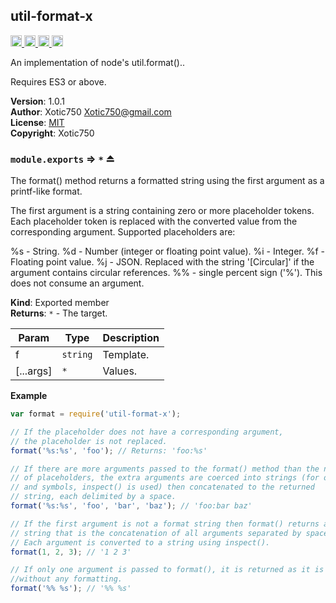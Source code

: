 <a name="module_util-format-x"></a>

## util-format-x
<a href="https://travis-ci.org/Xotic750/util-format-x"
title="Travis status">
<img
src="https://travis-ci.org/Xotic750/util-format-x.svg?branch=master"
alt="Travis status" height="18">
</a>
<a href="https://david-dm.org/Xotic750/util-format-x"
title="Dependency status">
<img src="https://david-dm.org/Xotic750/util-format-x.svg"
alt="Dependency status" height="18"/>
</a>
<a
href="https://david-dm.org/Xotic750/util-format-x#info=devDependencies"
title="devDependency status">
<img src="https://david-dm.org/Xotic750/util-format-x/dev-status.svg"
alt="devDependency status" height="18"/>
</a>
<a href="https://badge.fury.io/js/util-format-x" title="npm version">
<img src="https://badge.fury.io/js/util-format-x.svg"
alt="npm version" height="18">
</a>

An implementation of node's util.format()..

Requires ES3 or above.

**Version**: 1.0.1  
**Author**: Xotic750 <Xotic750@gmail.com>  
**License**: [MIT](&lt;https://opensource.org/licenses/MIT&gt;)  
**Copyright**: Xotic750  
<a name="exp_module_util-format-x--module.exports"></a>

### `module.exports` ⇒ <code>\*</code> ⏏
The format() method returns a formatted string using the first argument as a
printf-like format.

The first argument is a string containing zero or more placeholder tokens.
Each placeholder token is replaced with the converted value from the
corresponding argument. Supported placeholders are:

%s - String.
%d - Number (integer or floating point value).
%i - Integer.
%f - Floating point value.
%j - JSON. Replaced with the string '[Circular]' if the argument contains circular references.
%% - single percent sign ('%'). This does not consume an argument.

**Kind**: Exported member  
**Returns**: <code>\*</code> - The target.  

| Param | Type | Description |
| --- | --- | --- |
| f | <code>string</code> | Template. |
| [...args] | <code>\*</code> | Values. |

**Example**  
```js
var format = require('util-format-x');

// If the placeholder does not have a corresponding argument,
// the placeholder is not replaced.
format('%s:%s', 'foo'); // Returns: 'foo:%s'

// If there are more arguments passed to the format() method than the number
// of placeholders, the extra arguments are coerced into strings (for objects
// and symbols, inspect() is used) then concatenated to the returned
// string, each delimited by a space.
format('%s:%s', 'foo', 'bar', 'baz'); // 'foo:bar baz'

// If the first argument is not a format string then format() returns a
// string that is the concatenation of all arguments separated by spaces.
// Each argument is converted to a string using inspect().
format(1, 2, 3); // '1 2 3'

// If only one argument is passed to format(), it is returned as it is
//without any formatting.
format('%% %s'); // '%% %s'
```

